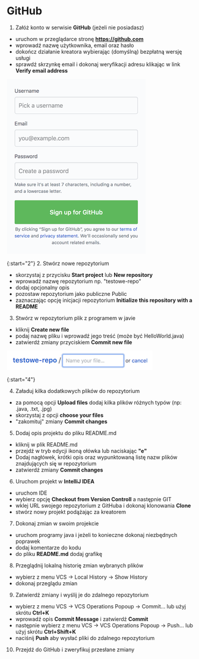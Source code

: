 # GitHub

1. Załóż konto w serwisie **GitHub** (jeżeli nie posiadasz)
- uruchom w przeglądarce stronę **https://github.com**
- wprowadź nazwę użytkownika, email oraz hasło
- dokończ działanie kreatora wybierając (domyślną) bezpłatną wersję usługi
- sprawdź skrzynkę email i dokonaj weryfikacji adresu klikając w link **Verify email address**

![GitHub SignUp](./github-signup9.png "GitHub SignUp")

{:start="2"}
2. Stwórz nowe repozytorium
- skorzystaj z przycisku **Start project** lub **New repository**
- wprowadź nazwę repozytorium np. "testowe-repo"
- dodaj opcjonalny opis
- pozostaw repozytorium jako publiczne Public
- zaznaczając opcję inicjacji repozytorium **Initialize this repository with a README**

3. Stwórz w repozytorium plik z programem w javie
- kliknij **Create new file**
- podaj nazwę pliku i wprowadź jego treść (może być HelloWorld.java)
- zatwierdź zmiany przyciskiem **Commit new file**

![Create new file](./github-create-new-file.png "Create new file")

{:start="4"}

4. Załaduj kilka dodatkowych plików do repozytorium
- za pomocą opcji **Upload files** dodaj kilka plików różnych typów (np: .java, .txt, .jpg)
- skorzystaj z opcji **choose your files**
- "zakomituj" zmiany **Commit changes**

5. Dodaj opis projektu do pliku README.md
- kliknij w plik README.md
- przejdź w tryb edycji ikoną ołówka lub naciskając **"e"**
- Dodaj nagłówek, krótki opis oraz wypunktowaną listę nazw plików znajdujących się w repozytorium
- zatwierdź zmiany **Commit changes**

6. Uruchom projekt w **IntelliJ IDEA**
- uruchom IDE
- wybierz opcję **Checkout from Version Controll** a następnie GIT
- wklej URL swojego repozytorium z GitHuba i dokonaj klonowania **Clone**
- stwórz nowy projekt podążając za kreatorem

7. Dokonaj zmian w swoim projekcie
- uruchom programy java i jeżeli to konieczne dokonaj niezbędnych poprawek
- dodaj komentarze do kodu
- do pliku **README.md** dodaj grafikę

8. Przeglądnij lokalną historię zmian wybranych plików
- wybierz z menu VCS -> Local History -> Show History
- dokonaj przeglądu zmian

9. Zatwierdź zmiany i wyślij je do zdalnego repozytorium
- wybierz z menu VCS -> VCS Operations Popoup -> Commit... lub użyj skrótu **Ctrl+K**
- wprowadź opis **Commit Message** i zatwierdź **Commit**
- następnie wybierz z menu VCS -> VCS Operations Popoup -> Push... lub użyj skrótu **Ctrl+Shift+K**
- naciśnij **Push** aby wysłać pliki do zdalnego repozytorium

10. Przejdź do GitHub i zweryfikuj przesłane zmiany
